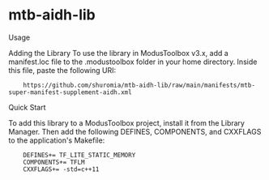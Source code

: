# mtb-aidh-lib

Usage

Adding the Library
To use the library in ModusToolbox v3.x, add a manifest.loc file to the .modustoolbox folder in your home directory. Inside this file, paste the following URI:
     
        https://github.com/shuromia/mtb-aidh-lib/raw/main/manifests/mtb-super-manifest-supplement-aidh.xml
                
Quick Start

To add this library to a ModusToolbox project, install it from the Library Manager. Then add the following DEFINES, COMPONENTS, and CXXFLAGS to the application's Makefile:

        DEFINES+= TF_LITE_STATIC_MEMORY        
        COMPONENTS+= TFLM        
        CXXFLAGS+= -std=c++11
